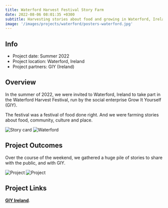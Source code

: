 ```yaml
---
title: Waterford Harvest Festival Story Farm
date: 2022-08-06 08:01:35 +0300
subtitle: Harvesting stories about food and growing in Waterford, Ireland
image: '/images/projects/waterford/posters-waterford.jpg'
---
```


## Info 
- Project date: Summer 2022
- Project location: Waterford, Ireland
- Project partners: GIY (Ireland)

## Overview
In the summer of 2022, we were invited to Waterford, Ireland to take part in the Waterford Harvest Festival, run by the social enterprise Grow It Yourself (GIY).

The festival was a festival of food done right. And we were farming stories about food, community, culture and place.


<div class="gallery-box">
  <div class="gallery">
    <img src="/images/projects/waterford/microstory.jpg" loading="lazy" alt="Story card">
        <img src="/images/projects/waterford/waterford.jpg" loading="lazy" alt="Waterford">
  </div>
</div>

## Project Outcomes
Over the course of the weekend, we gathered a huge pile of stories to share with the public, and with GIY.

<div class="gallery-box">
  <div class="gallery">
    <img src="/images/projects/waterford/han-waterford.jpg" loading="lazy" alt="Project">
    <img src="/images/projects/waterford/story-farm.jpg" loading="lazy" alt="Project">
  </div>
</div>

## Project Links
**[GIY Ireland](https://giy.ie/)**.
